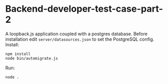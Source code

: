 # Backend-developer-test-case-part-2
A loopback.js application coupled with a postgres database.
Before installation edit `server/datasources.json` to set the PostgreSQL config.
Install:
```
npm install
node bin/automigrate.js
```

Run:
```
node .
```
